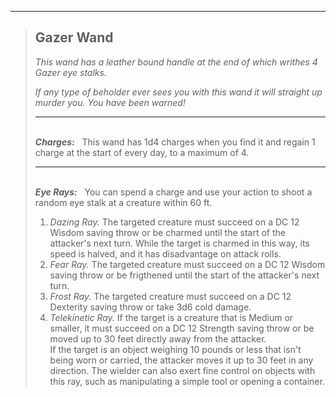 
___
> ## Gazer Wand
> *This wand has a leather bound handle at the end of which writhes 4 Gazer eye stalks.*
>
> *If any type of beholder ever sees you with this wand it will straight up murder you. You have been warned!*
>___
>\
> ***Charges:*** &nbsp;
> This wand has 1d4 charges when you find it and regain 1 charge at the start of every day, to a maximum of 4.
>___
>\
> ***Eye Rays:*** &nbsp;
You can spend a charge and use your action to shoot a random eye stalk at a creature within 60 ft.
> 1. *Dazing Ray.* The targeted creature must succeed on a DC 12 Wisdom saving throw or be charmed until the start of the attacker's next turn. While the target is charmed in this way, its speed is halved, and it has disadvantage on attack rolls.
> 2. *Fear Ray.* The targeted creature must succeed on a DC 12 Wisdom saving throw or be frigthened until the start of the attacker's next turn.
> 3. *Frost Ray.* The targeted creature must succeed on a DC 12 Dexterity saving throw or take 3d6 cold damage.
> 4. *Telekinetic Ray.* If the target is a creature that is Medium or smaller, it must succeed on a DC 12 Strength saving throw or be moved up to 30 feet directly away from the attacker.\
> If the target is an object weighing 10 pounds or less that isn't being worn or carried, the attacker moves it up to 30 feet in any direction. The wielder can also exert fine control on objects with this ray, such as manipulating a simple tool or opening a container.